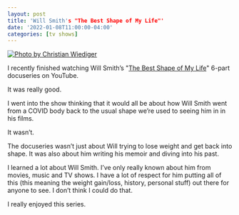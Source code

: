 ```yaml
---
layout: post
title: 'Will Smith's "The Best Shape of My Life"'
date: '2022-01-08T11:00:00-04:00'
categories: [tv shows]
---
```


[![Photo by Christian Wiediger](https://images.unsplash.com/photo-1521302200778-33500795e128?ixlib=rb-1.2.1&ixid=MnwxMjA3fDB8MHxwaG90by1wYWdlfHx8fGVufDB8fHx8&auto=format&fit=crop&w=2340&q=80)](https://unsplash.com/photos/NmGzVG5Wsg8)

I recently finished watching Will Smith’s "[The Best Shape of My Life](https://youtube.com/playlist?list=PLtb5OOwnB8RoCzJz57R0jrCUzYF6Yunw9)" 6-part docuseries on YouTube. 

It was really good. 

I went into the show thinking that it would all be about how Will Smith went from a COVID body back to the usual shape we’re used to seeing him in in his films.

It wasn’t. 

The docuseries wasn’t just about Will trying to lose weight and get back into shape. It was also about him writing his memoir and diving into his past. 

I learned a lot about Will Smith. I’ve only really known about him from movies, music and TV shows. I have a lot of respect for him putting all of this (this meaning the weight gain/loss, history, personal stuff) out there for anyone to see. I don’t think I could do that. 

I really enjoyed this series. 

